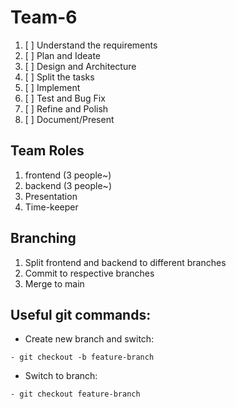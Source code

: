 # Team-6

1. [ ] Understand the requirements
2. [ ] Plan and Ideate
3. [ ] Design and Architecture
4. [ ] Split the tasks
5. [ ] Implement
6. [ ] Test and Bug Fix
7. [ ] Refine and Polish
8. [ ] Document/Present

## Team Roles

1. frontend (3 people~)
2. backend (3 people~)
3. Presentation
4. Time-keeper

## Branching

1. Split frontend and backend to different branches
2. Commit to respective branches
3. Merge to main

## Useful git commands:

- Create new branch and switch:

```
- git checkout -b feature-branch
```

- Switch to branch:

```
- git checkout feature-branch
```
